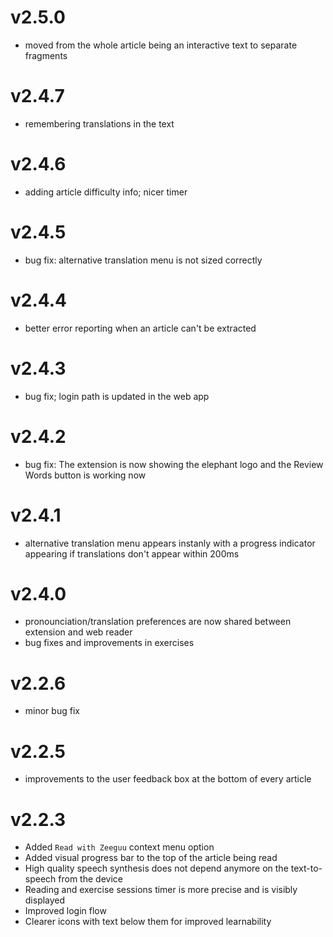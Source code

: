 # v2.5.0
- moved from the whole article being an interactive text to separate fragments


# v2.4.7
- remembering translations in the text

# v2.4.6
- adding article difficulty info; nicer timer

# v2.4.5
- bug fix: alternative translation menu is not sized correctly

# v2.4.4
- better error reporting when an article can't be extracted

# v2.4.3
- bug fix; login path is updated in the web app

# v2.4.2
- bug fix: The extension is now showing the elephant logo and the Review Words button is working now

# v2.4.1
- alternative translation menu appears instanly with a progress indicator appearing if translations don't appear within 200ms

# v2.4.0
- pronounciation/translation preferences are now shared between extension and web reader
- bug fixes and improvements in exercises


# v2.2.6
- minor bug fix

# v2.2.5
- improvements to the user feedback box at the bottom of every article


# v2.2.3
- Added `Read with Zeeguu` context menu option
- Added visual progress bar to the top of the article being read  
- High quality speech synthesis does not depend anymore on the text-to-speech from the device
- Reading and exercise sessions timer is more precise and is visibly displayed
- Improved login flow
- Clearer icons with text below them for improved learnability
